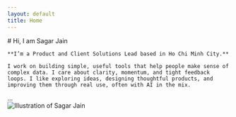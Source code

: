 ```yaml
---
layout: default
title: Home
---
```


<div class="hero">
  <div class="hero-text" markdown="1">
    # Hi, I am Sagar Jain

    **I’m a Product and Client Solutions Lead based in Ho Chi Minh City.**

    I work on building simple, useful tools that help people make sense of complex data. I care about clarity, momentum, and tight feedback loops. I like exploring ideas, designing thoughtful products, and improving them through real use, often with AI in the mix.
  </div>
  …
</div>

  <div class="hero-image">
    <img src="{{ 'hero-illustration.png' | relative_url }}" alt="Illustration of Sagar Jain">
  </div>
</div>
